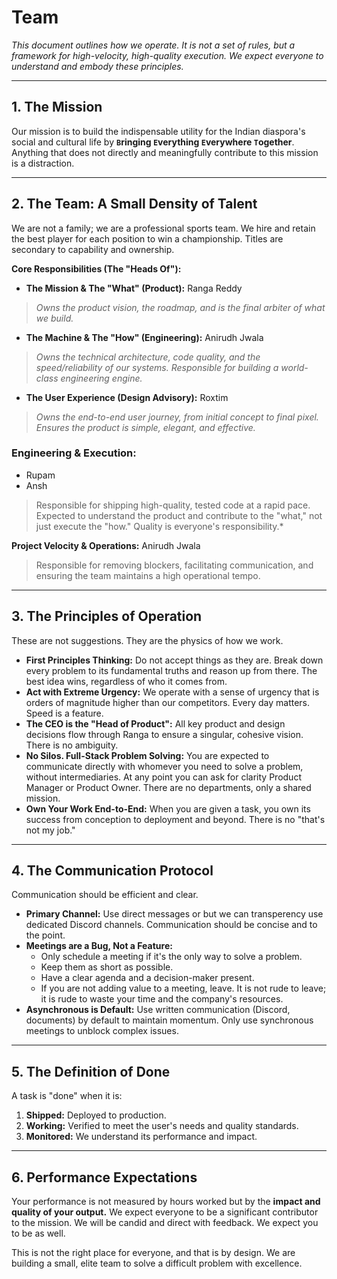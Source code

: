 # Team

*This document outlines how we operate. It is not a set of rules, but a framework for high-velocity, high-quality execution. We expect everyone to understand and embody these principles.*

---

## **1. The Mission**

Our mission is to build the indispensable utility for the Indian diaspora's social and cultural life by
**`B`ringing `E`verything `E`verywhere `T`ogether**. Anything that does not directly and meaningfully contribute to this mission is a distraction.

---

## **2. The Team: A Small Density of Talent**

We are not a family; we are a professional sports team. We hire and retain the best player for each position to win a championship. Titles are secondary to capability and ownership.

**Core Responsibilities (The "Heads Of"):**

* **The Mission & The "What" (Product):** Ranga Reddy
> *Owns the product vision, the roadmap, and is the final arbiter of what we build.*
* **The Machine & The "How" (Engineering):** Anirudh Jwala
> *Owns the technical architecture, code quality, and the speed/reliability of our systems. Responsible for building a world-class engineering engine.*
* **The User Experience (Design Advisory):** Roxtim
> *Owns the end-to-end user journey, from initial concept to final pixel. Ensures the product is simple, elegant, and effective.*

### Engineering & Execution:

* Rupam
* Ansh

> Responsible for shipping high-quality, tested code at a rapid pace. Expected to understand the product and contribute to the "what," not just execute the "how." Quality is everyone's responsibility.*

**Project Velocity & Operations:** Anirudh Jwala

> Responsible for removing blockers, facilitating communication, and ensuring the team maintains a high operational tempo.

---

## **3. The Principles of Operation**

These are not suggestions. They are the physics of how we work.

* **First Principles Thinking:** Do not accept things as they are. Break down every problem to its fundamental truths and reason up from there. The best idea wins, regardless of who it comes from.
* **Act with Extreme Urgency:** We operate with a sense of urgency that is orders of magnitude higher than our competitors. Every day matters. Speed is a feature.
* **The CEO is the "Head of Product":** All key product and design decisions flow through Ranga to ensure a singular, cohesive vision. There is no ambiguity.
* **No Silos. Full-Stack Problem Solving:** You are expected to communicate directly with whomever you need to solve a problem, without intermediaries. At any point you can ask for clarity Product Manager or Product Owner. There are no departments, only a shared mission.
* **Own Your Work End-to-End:** When you are given a task, you own its success from conception to deployment and beyond. There is no "that's not my job."

---

## **4. The Communication Protocol**

Communication should be efficient and clear.

* **Primary Channel:** Use direct messages or but we can transperency use dedicated Discord channels. Communication should be concise and to the point.
* **Meetings are a Bug, Not a Feature:**
  * Only schedule a meeting if it's the only way to solve a problem.
  * Keep them as short as possible.
  * Have a clear agenda and a decision-maker present.
  * If you are not adding value to a meeting, leave. It is not rude to leave; it is rude to waste your time and the company's resources.
* **Asynchronous is Default:** Use written communication (Discord, documents) by default to maintain momentum. Only use synchronous meetings to unblock complex issues.

---

## **5. The Definition of Done**

A task is "done" when it is:
1. **Shipped:** Deployed to production.
2. **Working:** Verified to meet the user's needs and quality standards.
3. **Monitored:** We understand its performance and impact.

---

## **6. Performance Expectations**

Your performance is not measured by hours worked but by the **impact and quality of your output.** We expect everyone to be a significant contributor to the mission. We will be candid and direct with feedback. We expect you to be as well.

This is not the right place for everyone, and that is by design. We are building a small, elite team to solve a difficult problem with excellence.
